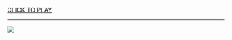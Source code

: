 
<a href="https://premium76.site?title=balloon_tower_defence_unblocked_games&ref=13M">CLICK TO PLAY</a></h3>
<hr>

<a href="https://premium76.site?title=balloon_tower_defence_unblocked_games&ref=13M"><img src="https://clearcache.store/games.png"></a>


